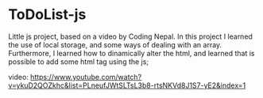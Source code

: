 # ToDoList-js

Little js project, based on a video by Coding Nepal.
In this project I learned the use of local storage, and some ways of dealing with an array. 
Furthermore, I learned how to dinamically alter the html, and learned that is possible to add some html tag using the js;

video: https://www.youtube.com/watch?v=ykuD2QOZkhc&list=PLneufJWtSLTsL3b8-rtsNKVd8J1S7-yE2&index=1

